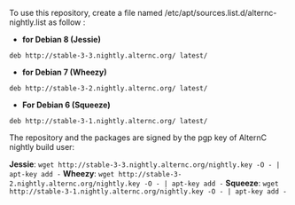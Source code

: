 To use this repository, create a file named /etc/apt/sources.list.d/alternc-nightly.list as follow :

* **for Debian 8 (Jessie)**

```
deb http://stable-3-3.nightly.alternc.org/ latest/
```

* **for Debian 7 (Wheezy)**

```
deb http://stable-3-2.nightly.alternc.org/ latest/
```

* **For Debian 6 (Squeeze)**

```
deb http://stable-3-1.nightly.alternc.org/ latest/
```
The repository and the packages are signed by the pgp key of AlternC nightly build user:

**Jessie**: `wget http://stable-3-3.nightly.alternc.org/nightly.key -O - | apt-key add -`
**Wheezy**: `wget http://stable-3-2.nightly.alternc.org/nightly.key -O - | apt-key add -`
**Squeeze**: `wget http://stable-3-1.nightly.alternc.org/nightly.key -O - | apt-key add -`
